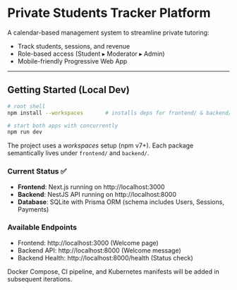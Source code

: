 # Private Students Tracker Platform

A calendar-based management system to streamline private tutoring:

* Track students, sessions, and revenue
* Role-based access (Student ▸ Moderator ▸ Admin)
* Mobile-friendly Progressive Web App

---

## Getting Started (Local Dev)

```bash
# root shell
npm install --workspaces       # installs deps for frontend/ & backend/

# start both apps with concurrently
npm run dev
```

The project uses a _workspaces_ setup (npm v7+). Each package semantically lives under `frontend/` and `backend/`.

### Current Status ✅

- **Frontend**: Next.js running on http://localhost:3000
- **Backend**: NestJS API running on http://localhost:8000
- **Database**: SQLite with Prisma ORM (schema includes Users, Sessions, Payments)

### Available Endpoints

- Frontend: http://localhost:3000 (Welcome page)
- Backend API: http://localhost:8000 (Welcome message)
- Backend Health: http://localhost:8000/health (Status check)

Docker Compose, CI pipeline, and Kubernetes manifests will be added in subsequent iterations. 